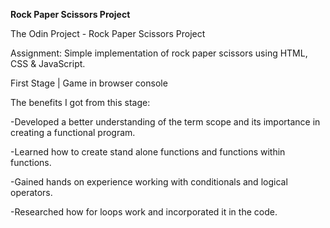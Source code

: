 **Rock Paper Scissors Project**

The Odin Project - Rock Paper Scissors Project

Assignment: 
Simple implementation of rock paper scissors using HTML, CSS & JavaScript. 

First Stage | Game in browser console 

The benefits I got from this stage: 

-Developed a better understanding of the term scope and its importance in creating a functional  program. 

-Learned how to create stand alone functions and functions within functions. 

-Gained hands on experience working with conditionals and logical operators. 

-Researched how for loops work and incorporated it in the code.
